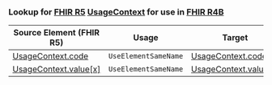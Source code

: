 ### Lookup for [FHIR R5](https://hl7.org/fhir/R5/) [UsageContext](https://hl7.org/fhir/R5/UsageContext.html) for use in [FHIR R4B](https://hl7.org/fhir/R4B/)

| Source Element (FHIR R5) | Usage | Target |
| -------------- | ----- | ------ |
| [UsageContext.code](https://hl7.org/fhir/R5/UsageContext.html#resource) | `UseElementSameName` | [UsageContext.code](https://hl7.org/fhir/R4B/UsageContext.html#resource) |
| [UsageContext.value[x]](https://hl7.org/fhir/R5/UsageContext.html#resource) | `UseElementSameName` | [UsageContext.value[x]](https://hl7.org/fhir/R4B/UsageContext.html#resource) |
